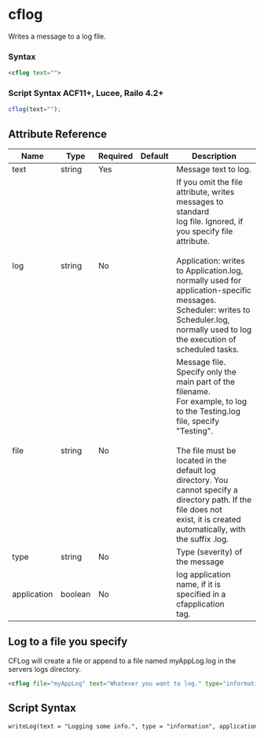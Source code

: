 # cflog

Writes a message to a log file.

### Syntax

```html
<cflog text="">
```

### Script Syntax ACF11+, Lucee, Railo 4.2+

```javascript
cflog(text="");
```

## Attribute Reference

| Name | Type | Required | Default | Description |
| --- | --- | --- | --- | --- |
| text | string | Yes |  | Message text to log. |
| log | string | No |  | If you omit the file attribute, writes messages to standard<br /> log file. Ignored, if you specify file attribute.<br /><br /> Application: writes to Application.log, normally used for<br /> application-specific messages.<br /> Scheduler: writes to Scheduler.log, normally used to log<br /> the execution of scheduled tasks. |
| file | string | No |  | Message file. Specify only the main part of the filename.<br /> For example, to log to the Testing.log file, specify<br /> "Testing".<br /><br /> The file must be located in the default log directory. You<br /> cannot specify a directory path. If the file does not<br /> exist, it is created automatically, with the suffix .log. |
| type | string | No |  | Type (severity) of the message |
| application | boolean | No |  | log application name, if it is specified in a cfapplication<br /> tag. |

## Log to a file you specify

CFLog will create a file or append to a file named myAppLog.log in the servers logs directory.

```html
<cflog file="myAppLog" text="Whatever you want to log." type="information" >
```

## Script Syntax

```html
writeLog(text = "Logging some info.", type = "information", application = "no", file = "myLogFile");
```
